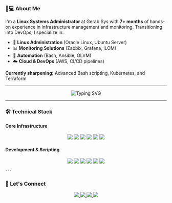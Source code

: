 ### 👨💻 About Me
I'm a **Linux Systems Administrator** at Gerab Sys with **7+ months** of hands-on experience in infrastructure management and monitoring. Transitioning into DevOps, I specialize in:
- 🐧 **Linux Administration** (Oracle Linux, Ubuntu Server)
- 📊 **Monitoring Solutions** (Zabbix, Grafana, ILOM)
- 🤖 **Automation** (Bash, Ansible, OLVM)
- ☁️ **Cloud & DevOps** (AWS, CI/CD pipelines)

**Currently sharpening:** Advanced Bash scripting, Kubernetes, and Terraform

---

<div align="center">
  <img src="https://readme-typing-svg.demolab.com?font=Fira+Code&pause=1000&color=00FF00&center=true&vCenter=true&width=535&lines=Linux+Admin+%7C+DevOps+Enthusiast;Automation+Specialist+%7C+AWS+Certified;Zabbix+%26+Grafana+Expert" alt="Typing SVG" />
</div>

---

### 🛠️ Technical Stack

#### Core Infrastructure
<div align="center" style="margin: 10px 0">
  <img src="https://img.shields.io/badge/Oracle_Linux-FF0000?style=for-the-badge&color=F80000" />
  <img src="https://img.shields.io/badge/Red_Hat-EE0000?style=for-the-badge&color=EE0000" />
  <img src="https://img.shields.io/badge/Ubuntu-E95420?style=for-the-badge&color=E95420" />
  <img src="https://img.shields.io/badge/Ansible-EE0000?style=for-the-badge&color=EE0000" />
  <img src="https://img.shields.io/badge/Zabbix-CC0000?style=for-the-badge&color=CC0000" />
  <img src="https://img.shields.io/badge/AWS-232F3E?style=for-the-badge&color=FF9900" />
</div>

#### Development & Scripting
<div align="center" style="margin: 10px 0">
  <img src="https://img.shields.io/badge/Shell_Scripting-4EAA25?style=for-the-badge&color=4EAA25" />
  <img src="https://img.shields.io/badge/Python-3776AB?style=for-the-badge&color=3776AB" />
  <img src="https://img.shields.io/badge/HTML-E34F26?style=for-the-badge&color=E34F26" />
  <img src="https://img.shields.io/badge/CSS-1572B6?style=for-the-badge&color=1572B6" />
  <img src="https://img.shields.io/badge/Tailwind_CSS-06B6D4?style=for-the-badge&color=06B6D4" />
  <img src="https://img.shields.io/badge/JavaScript-F7DF1E?style=for-the-badge&color=F7DF1E" />
</div>
---

### 🤝 Let's Connect
<div align="center">
  <a href="https://www.linkedin.com/in/mohammedniyasnf/">
    <img src="https://img.shields.io/badge/LinkedIn-0077B5?style=for-the-badge&logo=linkedin&logoColor=white" />
  </a>
  <a href="https://medium.com/@mohammedniyas654">
    <img src="https://img.shields.io/badge/Medium-12100E?style=for-the-badge&logo=medium&logoColor=white" />
  </a>
  <a href="mailto:mohammedniyas654@gmail.com">
    <img src="https://img.shields.io/badge/Email-D14836?style=for-the-badge&logo=gmail&logoColor=white" />
  </a>
   <a href="https://www.youtube.com/@blur141">
    <img src="https://img.shields.io/badge/Youtube-D14836?style=for-the-badge&logo=youtube&logoColor=white" />
  </a>
</div>
